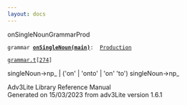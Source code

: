 ```yaml
---
layout: docs
---
```

<span class="title">onSingleNoun</span><span class="type">GrammarProd</span>

`grammar `**[`onSingleNoun(main)`](../object/onSingleNoun(main).html)**` :   `[`Production`](../object/Production.html)

[`grammar.t`](../file/grammar.t.html)`[`[`274`](../source/grammar.t.html#274)`]`



singleNoun-\>np\_ \| ('on' \| 'onto' \| 'on' 'to') singleNoun-\>np\_  





Adv3Lite Library Reference Manual  
Generated on 15/03/2023 from adv3Lite version 1.6.1


